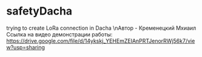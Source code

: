 # safetyDacha
trying to create LoRa connection in Dacha
\nАвтор - Кременецкий Мхиаил
Ссылка на видео демонстрации работы: https://drive.google.com/file/d/14ykskj_YEHEmZEIAnPRTJenorRWj56k7/view?usp=sharing
